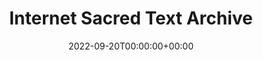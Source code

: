 ---
title: "Internet Sacred Text Archive"
description: "Internet Sacred Text Archive"
lead: "www.sacred-texts.com | ISTA - Internet Sacred Text Archive"
date: 2022-09-20T00:00:00+00:00
lastmod: 2022-09-20T00:00:00+00:00
draft: false
images: ["resources-website.jpg"]
link: "https://www.sacred-texts.com/"
menu:
  resources:
    parent: "browse"
weight: 310
toc: false
pinned: false
featured: false
contributors: ["Zara Zinsfuss"]
types: ["Website"]
topics: ["religion", "mythology", "archive"]
---